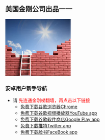 ## 美国金刚公司出品一一

![image](l-w-s-athird.png)


### 安卓用户新手导航
- 请<font color="Red"> 先连通金刚梯翻墙，再点击以下链接</font>
  - [免费下载谷歌浏览器Chrome](https://a2zitpro.github.io/web/downloadchrome)
  - [免费下载谷歌视频播放器YouTube app](https://a2zitpro.github.io/web/downloadyoutubeapp)
  - [免费下载谷歌软件商店Google Play app](https://a2zitpro.github.io/web/downloadgoogleplayapp)    
  - [免费下载推特Twitter app](https://a2zitpro.github.io/web/downloadtwitterapp)
  - [免费下载脸书FaceBook app]()
